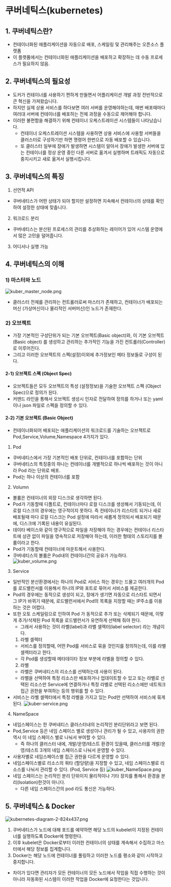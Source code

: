 # 쿠버네틱스(kubernetes)
## 1. 쿠버네틱스란?
- 컨테이너화된 애플리케이션을 자동으로 배포, 스케일링 및 관리해주는 오픈소스 플랫폼
- 이 플랫폼에서는 컨테이너화된 애플리케이션을 배포하고 확장하는 데 수동 프로세스가 필요하지 않음.

## 2. 쿠버네틱스의 필요성
- 도커가 컨테이너를 사용하기 편하게 만들면서 어플리케이션 개발 과정 전반적으로 큰 혁신을 가져왔습니다.
- 하지만 실제 상용 서비스를 하다보면 여러 서버를 운영해야하는데, 매번 배포때마다 여러대 서버에 컨테이너를 배포하는 전체 과정을 수동으로 제어해야 합니다.
- 이러한 불편함을 해결하기 위해 컨테이너 오케스트레이션 시스템들이 나타났습니다.
  - 컨테이너 오케스트레이션 시스템을 사용하면 상용 서비스에 사용할 서버들을 클러스터로 구성하기만 하면 명령어 한번으로 자동 배포할 수 있습니다.
  - 또 클러스터 일부에 장애가 발생하면 시스템이 알아서 장애가 발생한 서버에 있는 컨테이너를 정상 운영 중인 다른 서버로 옮겨서 실행하며 트래픽도 자동으로 중지시키고 새로 옮겨서 실행시킵니다.

## 3. 쿠버네틱스의 특징
1. 선언적 API
  - 쿠버네티스가 어떤 상태가 되야 할지만 설정하면 지속해서 컨테이너의 상태를 확인하여 설정한 상태에 맞춥니다.
2. 워크로드 분리
  - 쿠버네티스는 분산된 프로세스의 관리를 추상화하는 레이어가 있어 시스템 운영에서 많은 고민을 덜어줍니다.
3. 어디서나 실행 가능

## 4. 쿠버네틱스의 이해
### 1) 마스터와 노드
![kuber_master_node.png](./picture/kuber_master_node.png)
- 클러스터 전체를 관리하는 컨트롤러로써 마스터가 존재하고, 컨테이너가 배포되는 머신 (가상머신이나 물리적인 서버머신)인 노드가 존재한다. 
### 2) 오브젝트
- 가장 기본적인 구성단위가 되는 기본 오브젝트(Basic object)와, 이 기본 오브젝트(Basic object) 를 생성하고 관리하는 추가적인 기능을 가진 컨트롤러(Controller) 로 이루어진다.
- 그리고 이러한 오브젝트의 스펙(설정)이외에 추가정보인 메타 정보들로 구성이 된다. 
#### 2-1) 오브젝트 스펙 (Object Spec)
- 오브젝트들은 모두 오브젝트의 특성 (설정정보)을 기술한 오브젝트 스펙 (Object Spec)으로 정의가 된다.
- 커맨드 라인을 통해서 오브젝트 생성시 인자로 전달하여 정의를 하거나 또는 yaml이나 json 파일로 스펙을 정의할 수 있다.
#### 2-2) 기본 오브젝트 (Basic Object)
- 컨테이너화되어 배포되는 애플리케이션의 워크로드를 기술하는 오브젝트로 Pod,Service,Volume,Namespace 4가지가 있다.
1. Pod
- 쿠버네티스에서 가장 기본적인 배포 단위로, 컨테이너를 포함하는 단위
- 쿠버네티스의 특징중의 하나는 컨테이너를 개별적으로 하나씩 배포하는 것이 아니라 Pod 라는 단위로 배포.
- Pod는 하나 이상의 컨테이너를 포함
2. Volumn
- 볼륨은 컨테이너의 외장 디스크로 생각하면 된다.
- Pod가 기동할때 디폴트로, 컨테이너마다 로컬 디스크를 생성해서 기동되는데, 이 로컬 디스크의 경우에는 영구적이지 못하다. 즉 컨테이너가 리스타트 되거나 새로 배포될때 마다 로컬 디스크는 Pod 설정에 따라서 새롭게 정의되서 배포되기 때문에, 디스크에 기록된 내용이 유실된다.
- 데이타 베이스와 같이 영구적으로 파일을 저장해야 하는 경우에는 컨테이너 리스타트에 상관 없이 파일을 영속적으로 저장해야 하는데, 이러한 형태의 스토리지를 볼륨이라고 한다.
- Pod가 기동할때 컨테이너에 마운트해서 사용한다.
- 쿠버네티스의 볼륨은 Pod내의 컨테이너간의 공유가 가능하다.
![kuber_volume.png](./picture/kuber_volume.png)
3. Service
- 일반적인 분산환경에서는 하나의 Pod로 서비스 하는 경우는 드물고 여러개의 Pod를 로드밸런서를 이용해서 하나의 IP와 포트로 묶어서 서비스를 제공한다.
- Pod의 경우에는 동적으로 생성이 되고, 장애가 생기면 자동으로 리스타트 되면서 그 IP가 바뀌기 때문에, 로드밸런서에서 Pod의 목록을 지정할 때는 IP주소를 이용하는 것은 어렵다.
- 또한 오토 스케일링으로 인하여 Pod 가 동적으로 추가 또는 삭제되기 때문에, 이렇게 추가/삭제된 Pod 목록을 로드밸런서가 유연하게 선택해 줘야 한다.
  - 그래서 사용하는 것이 라벨(label)과 라벨 셀렉터(label selector) 라는 개념이다.
  1. 라벨 셀렉터
  - 서비스를 정의할때, 어떤 Pod를 서비스로 묶을 것인지를 정의하는데, 이를 라벨 셀렉터라고 한다.
  - 각 Pod를 생성할때 메타데이타 정보 부분에 라벨을 정의할 수 있다.
  2. 라벨
  - 라벨은 쿠버네티스의 리소스를 선택하는데 사용이 된다.
  - 라벨을 선택하여 특정 리소스만 배포하거나 업데이트할 수 있고 또는 라벨로 선택된 리소스만 Service에 연결하거나 특정 라벨로 선택된 리소스에만 네트워크 접근 권한을 부여하는 등의 행위를 할 수 있다.
- 서비스는 라벨 셀렉터에서 특정 라벨을 가지고 있는 Pod만 선택하여 서비스에 묶게 된다.
![kuber-service.png](./picture/kuber-service.png)
4. NameSpace
- 네임스페이스는 한 쿠버네티스 클러스터내의 논리적인 분리단위라고 보면 된다.
- Pod,Service 등은 네임 스페이스 별로 생성이나 관리가 될 수 있고, 사용자의 권한 역시 이 네임 스페이스 별로 나눠서 부여할 수 있다.
  - 즉 하나의 클러스터 내에, 개발/운영/테스트 환경이 있을때, 클러스터를 개발/운영/테스트 3개의 네임 스페이스로 나눠서 운영할 수 있다.
- 사용자별로 네임스페이스별 접근 권한을 다르게 운영할 수 있다.
- 네임스페이스별로 리소스의 쿼타 (할당량)을 지정할 수 있고, 네임 스페이스별로 리소스를 나눠서 관리할 수 있다. (Pod, Service 등)
![kuber_NameSpace.png](./picture/kuber_NameSpace.png)
- 네임 스페이스는 논리적인 분리 단위이지 물리적이나 기타 장치를 통해서 환경을 분리(Isolation)한것이 아니다.
  - 다른 네임 스페이스간의 pod 라도 통신은 가능하다. 

## 5. 쿠버네틱스 & Docker
![kubernetes-diagram-2-824x437.png](./picture/kubernetes-diagram-2-824x437.png)
1. 쿠버네티스가 노드에 대해 포드를 예약하면 해당 노드의 kubelet이 지정된 컨테이너를 실행하도록 Docker에 명령한다.
2. 이후 kubelet은 Docker로부터 이러한 컨테이너의 상태를 계속해서 수집하고 마스터에서 해당 정보를 집계합니다.
3. Docker는 해당 노드에 컨테이너를 풀링하고 이러한 노드를 평소와 같이 시작하고 중지합니다.

- 차이가 있다면 관리자가 모든 컨테이너의 모든 노드에서 작업을 직접 수행하는 것이 아니라 자동화된 시스템이 이러한 작업을 Docker에 요청한다는 것입니다.
